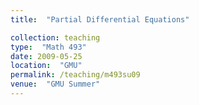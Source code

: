 ```yaml
---
title:  "Partial Differential Equations"

collection: teaching
type:  "Math 493"
date: 2009-05-25
location:  "GMU"
permalink: /teaching/m493su09
venue:  "GMU Summer"
---
```

